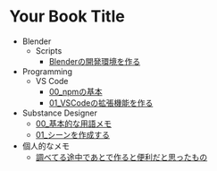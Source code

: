 # Your Book Title

- Blender
  - Scripts
    * [Blenderの開発環境を作る](docs/Blender/Scripts/Blenderの開発環境を作る.md)
- Programming
  - VS Code
    * [00_npmの基本](docs/Programming/VSCode/00_npmの基本.md)
    * [01_VSCodeの拡張機能を作る](docs/Programming/VSCode/01_VSCodeの拡張機能を作る.md)
- Substance Designer
  * [00_基本的な用語メモ](docs/SubstanceDesigner/00_基本的な用語メモ.md)
  * [01_シーンを作成する](docs/SubstanceDesigner/01_シーンを作成する.md)
- 個人的なメモ
  * [調べてる途中であとで作ると便利だと思ったもの](docs/個人的なメモ/調べてる途中であとで作ると便利だと思ったもの.md)
